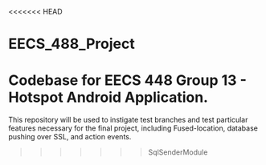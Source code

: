 <<<<<<< HEAD
# EECS_488_Project
Codebase for EECS 448 Group 13 - Hotspot Android Application.
=======
This repository will be used to instigate test branches and test particular
features necessary for the final project, including Fused-location, database
pushing over SSL, and action events.
>>>>>>> SqlSenderModule
